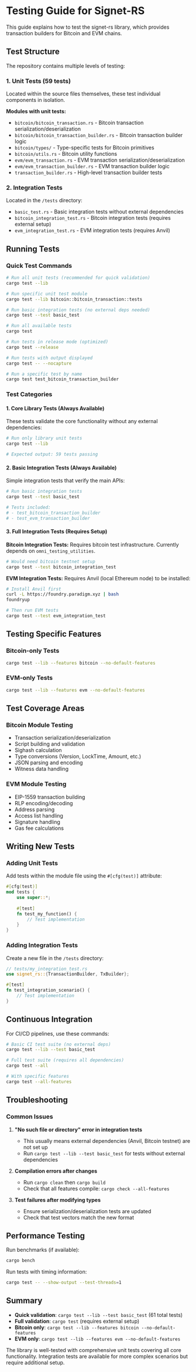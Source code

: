 # Testing Guide for Signet-RS

This guide explains how to test the signet-rs library, which provides transaction builders for Bitcoin and EVM chains.

## Test Structure

The repository contains multiple levels of testing:

### 1. Unit Tests (59 tests)
Located within the source files themselves, these test individual components in isolation.

**Modules with unit tests:**
- `bitcoin/bitcoin_transaction.rs` - Bitcoin transaction serialization/deserialization
- `bitcoin/bitcoin_transaction_builder.rs` - Bitcoin transaction builder logic
- `bitcoin/types/` - Type-specific tests for Bitcoin primitives
- `bitcoin/utils.rs` - Bitcoin utility functions
- `evm/evm_transaction.rs` - EVM transaction serialization/deserialization
- `evm/evm_transaction_builder.rs` - EVM transaction builder logic
- `transaction_builder.rs` - High-level transaction builder tests

### 2. Integration Tests
Located in the `/tests` directory:
- `basic_test.rs` - Basic integration tests without external dependencies
- `bitcoin_integration_test.rs` - Bitcoin integration tests (requires external setup)
- `evm_integration_test.rs` - EVM integration tests (requires Anvil)

## Running Tests

### Quick Test Commands

```bash
# Run all unit tests (recommended for quick validation)
cargo test --lib

# Run specific unit test module
cargo test --lib bitcoin::bitcoin_transaction::tests

# Run basic integration tests (no external deps needed)
cargo test --test basic_test

# Run all available tests
cargo test

# Run tests in release mode (optimized)
cargo test --release

# Run tests with output displayed
cargo test -- --nocapture

# Run a specific test by name
cargo test test_bitcoin_transaction_builder
```

### Test Categories

#### 1. Core Library Tests (Always Available)
These tests validate the core functionality without any external dependencies:

```bash
# Run only library unit tests
cargo test --lib

# Expected output: 59 tests passing
```

#### 2. Basic Integration Tests (Always Available)
Simple integration tests that verify the main APIs:

```bash
# Run basic integration tests
cargo test --test basic_test

# Tests included:
# - test_bitcoin_transaction_builder
# - test_evm_transaction_builder
```

#### 3. Full Integration Tests (Requires Setup)

**Bitcoin Integration Tests:**
Requires bitcoin test infrastructure. Currently depends on `omni_testing_utilities`.

```bash
# Would need bitcoin testnet setup
cargo test --test bitcoin_integration_test
```

**EVM Integration Tests:**
Requires Anvil (local Ethereum node) to be installed:

```bash
# Install Anvil first
curl -L https://foundry.paradigm.xyz | bash
foundryup

# Then run EVM tests
cargo test --test evm_integration_test
```

## Testing Specific Features

### Bitcoin-only Tests
```bash
cargo test --lib --features bitcoin --no-default-features
```

### EVM-only Tests
```bash
cargo test --lib --features evm --no-default-features
```

## Test Coverage Areas

### Bitcoin Module Testing
- Transaction serialization/deserialization
- Script building and validation
- Sighash calculation
- Type conversions (Version, LockTime, Amount, etc.)
- JSON parsing and encoding
- Witness data handling

### EVM Module Testing
- EIP-1559 transaction building
- RLP encoding/decoding
- Address parsing
- Access list handling
- Signature handling
- Gas fee calculations

## Writing New Tests

### Adding Unit Tests
Add tests within the module file using the `#[cfg(test)]` attribute:

```rust
#[cfg(test)]
mod tests {
    use super::*;
    
    #[test]
    fn test_my_function() {
        // Test implementation
    }
}
```

### Adding Integration Tests
Create a new file in the `/tests` directory:

```rust
// tests/my_integration_test.rs
use signet_rs::{TransactionBuilder, TxBuilder};

#[test]
fn test_integration_scenario() {
    // Test implementation
}
```

## Continuous Integration

For CI/CD pipelines, use these commands:

```bash
# Basic CI test suite (no external deps)
cargo test --lib --test basic_test

# Full test suite (requires all dependencies)
cargo test --all

# With specific features
cargo test --all-features
```

## Troubleshooting

### Common Issues

1. **"No such file or directory" error in integration tests**
   - This usually means external dependencies (Anvil, Bitcoin testnet) are not set up
   - Run `cargo test --lib --test basic_test` for tests without external dependencies

2. **Compilation errors after changes**
   - Run `cargo clean` then `cargo build`
   - Check that all features compile: `cargo check --all-features`

3. **Test failures after modifying types**
   - Ensure serialization/deserialization tests are updated
   - Check that test vectors match the new format

## Performance Testing

Run benchmarks (if available):
```bash
cargo bench
```

Run tests with timing information:
```bash
cargo test -- --show-output --test-threads=1
```

## Summary

- **Quick validation**: `cargo test --lib --test basic_test` (61 total tests)
- **Full validation**: `cargo test` (requires external setup)
- **Bitcoin only**: `cargo test --lib --features bitcoin --no-default-features`
- **EVM only**: `cargo test --lib --features evm --no-default-features`

The library is well-tested with comprehensive unit tests covering all core functionality. Integration tests are available for more complex scenarios but require additional setup.
